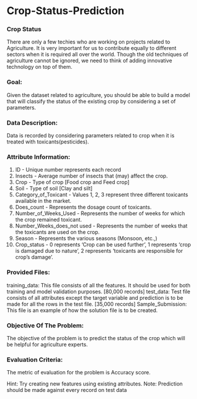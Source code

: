 # Crop-Status-Prediction

### Crop Status
There are only a few techies who are working on projects related to Agriculture. It is very important
for us to contribute equally to different sectors when it is required all over the world. Though the old
techniques of agriculture cannot be ignored, we need to think of adding innovative technology on
top of them.

### Goal: 
Given the dataset related to agriculture, you should be able to build a model that will classify
the status of the existing crop by considering a set of parameters.

### Data Description:
Data is recorded by considering parameters related to crop when it is treated with toxicants(pesticides).

### Attribute Information:
1. ID - Unique number represents each record
2. Insects - Average number of insects that (may) affect the crop.
3. Crop - Type of crop [Food crop and Feed crop]
4. Soil - Type of soil [Clay and silt]
5. Category_of_Toxicant - Values 1, 2, 3 represent three different toxicants available in the market.
6. Does_count - Represents the dosage count of toxicants.
7. Number_of_Weeks_Used - Represents the number of weeks for which the crop remained
toxicant.
8. Number_Weeks_does_not used - Represents the number of weeks that the toxicants are used on
the crop.
9. Season - Represents the various seasons (Monsoon, etc.,)
10. Crop_status - 0 represents ‘Crop can be used further’, 1 represents ‘crop is damaged due to
nature’, 2 represents ‘toxicants
are responsible for crop’s damage’.

### Provided Files:
training_data: This file consists of all the features. It should be used for both training and model
validation purposes. [80,000 records]
test_data: Test file consists of all attributes except the target variable and prediction is to be made
for all the rows in the test file. [35,000 records]
Sample_Submission: This file is an example of how the solution file is to be created.

### Objective Of The Problem: 
The objective of the problem is to predict the status of the crop which
will be helpful for agriculture experts.

### Evaluation Criteria: 
The metric of evaluation for the problem is Accuracy score.

Hint: Try creating new features using existing attributes.
Note: Prediction should be made against every record on test data
